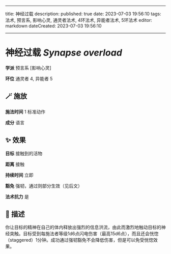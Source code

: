 
---
title: 神经过载
description: 
published: true
date: 2023-07-03 19:56:10
tags: 法术, 预言系, 影响心灵, 通灵者法术, 4环法术, 异能者法术, 5环法术
editor: markdown
dateCreated: 2023-07-03 19:56:10

---

# **神经过载** *Synapse overload*

**学派** 预言系 \[影响心灵\] 

**环位** 通灵者 4, 异能者 5

## 🪄 施放

**施法时间** 1 标准动作

**成分** 语言

## ✨ 效果 

**目标** 接触到的活物 

**距离** 接触  

**持续时间** 立即 

**豁免** 强韧，通过则部分生效（见后文）

**法术抗力** 是

## 📖 描述

你让目标的精神在自己的体内释放出强烈的信息洪流，由此而激烈地触动目标的神经突触。目标受到每施法者等级1d6点闪电伤害（最高15d6点），而且还会恍惚（staggered）1分钟。成功通过强韧豁免不会降低伤害，但是可以免受恍惚效果。
    